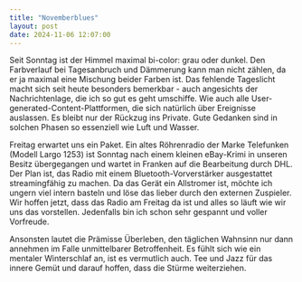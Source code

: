 ```yaml
---
title: "Novemberblues"
layout: post
date: 2024-11-06 12:07:00
---
```


Seit Sonntag ist der Himmel maximal bi-color: grau oder dunkel. Den Farbverlauf bei Tagesanbruch und Dämmerung kann man nicht zählen, da er ja maximal eine Mischung beider Farben ist. Das fehlende Tageslicht macht sich seit heute besonders bemerkbar - auch angesichts der Nachrichtenlage, die ich so gut es geht umschiffe. Wie auch alle User-generated-Content-Plattformen, die sich natürlich über Ereignisse auslassen. Es bleibt nur der Rückzug ins Private. Gute Gedanken sind in solchen Phasen so essenziell wie Luft und Wasser.

Freitag erwartet uns ein Paket. Ein altes Röhrenradio der Marke Telefunken (Modell Largo 1253) ist Sonntag nach einem kleinen eBay-Krimi in unseren Besitz übergegangen und wartet in Franken auf die Bearbeitung durch DHL. Der Plan ist, das Radio mit einem Bluetooth-Vorverstärker ausgestattet streamingfähig zu machen. Da das Gerät ein Allstromer ist, möchte ich ungern viel intern basteln und löse das lieber durch den externen Zuspieler. Wir hoffen jetzt, dass das Radio am Freitag da ist und alles so läuft wie wir uns das vorstellen. Jedenfalls bin ich schon sehr gespannt und voller Vorfreude.

Ansonsten lautet die Prämisse Überleben, den täglichen Wahnsinn nur dann annehmen im Falle unmittelbarer Betroffenheit. Es fühlt sich wie ein mentaler Winterschlaf an, ist es vermutlich auch. Tee und Jazz für das innere Gemüt und darauf hoffen, dass die Stürme weiterziehen.
